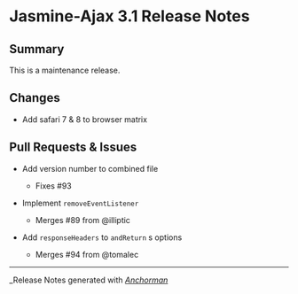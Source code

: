 # Jasmine-Ajax 3.1 Release Notes

## Summary

This is a maintenance release.

## Changes

* Add safari 7 & 8 to browser matrix

## Pull Requests & Issues

* Add version number to combined file
    - Fixes #93

* Implement `removeEventListener`
    - Merges #89 from @illiptic

* Add `responseHeaders` to `andReturn` s options
    - Merges #94 from @tomalec

------

_Release Notes generated with _[Anchorman](http://github.com/infews/anchorman)_
